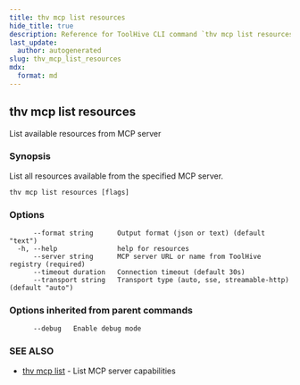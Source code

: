 ```yaml
---
title: thv mcp list resources
hide_title: true
description: Reference for ToolHive CLI command `thv mcp list resources`
last_update:
  author: autogenerated
slug: thv_mcp_list_resources
mdx:
  format: md
---
```


## thv mcp list resources

List available resources from MCP server

### Synopsis

List all resources available from the specified MCP server.

```
thv mcp list resources [flags]
```

### Options

```
      --format string      Output format (json or text) (default "text")
  -h, --help               help for resources
      --server string      MCP server URL or name from ToolHive registry (required)
      --timeout duration   Connection timeout (default 30s)
      --transport string   Transport type (auto, sse, streamable-http) (default "auto")
```

### Options inherited from parent commands

```
      --debug   Enable debug mode
```

### SEE ALSO

* [thv mcp list](thv_mcp_list.md)	 - List MCP server capabilities

